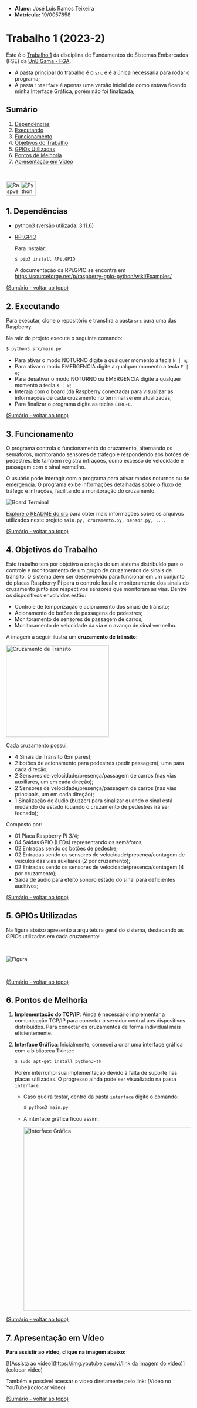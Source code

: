 - **Aluno:** José Luís Ramos Teixeira
- **Matrícula:** 19/0057858
# Trabalho 1 (2023-2)

Este é o [Trabalho 1](https://gitlab.com/fse_fga/trabalhos-2023_2/trabalho-1-2023-2) da disciplina de Fundamentos de Sistemas Embarcados (FSE) da [UnB Gama - FGA](https://fga.unb.br/). 
- A pasta principal do trabalho é o `src` e é a única necessária para rodar o programa;
- A pasta `interface` é apenas uma versão inicial de como estava ficando minha Interface Gráfica, porém não foi finalizada;


<a name="top0"></a>
## Sumário
1. [Dependências](#top1)
2. [Executando](#top2)
3. [Funcionamento](#top3)
4. [Objetivos do Trabalho](#top4)
5. [GPIOs Utilizadas](#top5)
6. [Pontos de Melhoria](#top6)
7. [Apresentação em Vídeo](#top7)


<br/>

<img align="center" alt="Raspverry Pi" height="40" width="40" src="https://raw.githubusercontent.com/devicons/devicon/master/icons/raspberrypi/raspberrypi-original.svg"><img align="center" alt="Python" height="40" width="40" src="https://raw.githubusercontent.com/devicons/devicon/master/icons/python/python-original.svg">


<a name="top1"></a>
## 1. Dependências
* python3 (versão utilizada: 3.11.6)

* [RPi.GPIO](https://pypi.org/project/RPi.GPIO/)


  Para instalar:
  ```bash
  $ pip3 install RPi.GPIO
  ```

  A documentação da RPi.GPIO se encontra em
https://sourceforge.net/p/raspberry-gpio-python/wiki/Examples/

[(Sumário - voltar ao topo)](#top0)
<br/>


<a name="top2"></a>
## 2. Executando
Para executar, clone o repositório e transfira a pasta `src` para uma das Raspberry.
 
Na raiz do projeto execute o seguinte comando:

```bash
$ python3 src/main.py
```
- Para ativar o modo NOTURNO digite a qualquer momento a tecla `N | n`;
- Para ativar o modo EMERGENCIA digite a qualquer momento a tecla `E | e`;
- Para desativar o modo NOTURNO ou EMERGENCIA digite a qualquer momento a tecla `X | x`;
- Interaja com o board (da Raspberry conectada) para visualizar as informações de cada cruzamento no terminal serem atualizadas;
- Para finalizar o programa digite as teclas `CTRL+C`.

[(Sumário - voltar ao topo)](#top0)
<br/>


<a name="top3"></a>
## 3. Funcionamento

O programa controla o funcionamento do cruzamento, alternando os semáforos, monitorando sensores de tráfego e respondendo aos botões de pedestres. Ele também registra infrações, como excesso de velocidade e passagem com o sinal vermelho.

O usuário pode interagir com o programa para ativar modos noturnos ou de emergência. O programa exibe informações detalhadas sobre o fluxo de tráfego e infrações, facilitando a monitoração do cruzamento.

![Board Terminal](FSE_trab1/assets/board_terminal.png)

[Explore o README do src](https://github.com/FSE-2023-2/trabalho-1-2023-2-joseluis-rt/tree/main/src) para obter mais informações sobre os arquivos utilizados neste projeto `main.py, cruzamento.py, sensor.py, ...`.

[(Sumário - voltar ao topo)](#top0)
<br/>


<a name="top4"></a>
## 4. Objetivos do Trabalho

Este trabalho tem por objetivo a criação de um sistema distribuído para o controle e monitoramento de um grupo de cruzamentos de sinais de trânsito. O sistema deve ser desenvolvido para funcionar em um conjunto de placas Raspberry Pi para o controle local e monitoramento dos sinais do cruzamento junto aos respectivos sensores que monitoram as vias. Dentre os dispositivos envolvidos estão: 

- Controle de temporização e acionamento dos sinais de trânsito;
- Acionamento de botões de passagens de pedestres;
- Monitoramento de sensores de passagem de carros;
- Monitoramento de velocidade da via e o avanço de sinal vermelho.

A imagem a seguir ilustra um **cruzamento de trânsito**:

<img align="center" alt="Cruzamento de Transito" height="250" width="280" src="https://img.freepik.com/free-vector/colored-isolated-city-isometric-composition-with-road-crosswalk-city-center-vector-illustration_1284-30528.jpg">

Cada cruzamento possui:
- 4 Sinais de Trânsito (Em pares);
- 2 botões de acionamento para pedestres (pedir passagem), uma para cada direção;
- 2 Sensores de velocidade/presença/passagem de carros (nas vias auxiliares, um em cada direção);
- 2 Sensores de velocidade/presença/passagem de carros (nas vias principais, um em cada direção);
- 1 Sinalização de áudio (buzzer) para sinalizar quando o sinal está mudando de estado (quando o cruzamento de pedestres irá ser fechado);

Composto por:
- 01 Placa Raspberry Pi 3/4;
- 04 Saídas GPIO (LEDs) representando os semáforos;
- 02 Entradas sendo os botões de pedestre;
- 02 Entradas sendo os sensores de velocidade/presença/contagem de veículos das vias auxiliares (2 por cruzamento);
- 02 Entradas sendo os sensores de velocidade/presença/contagem (4 por cruzamento);
- Saída de áudio para efeito sonoro estado do sinal para deficientes auditivos;

[(Sumário - voltar ao topo)](#top0)
<br/>


<a name="top5"></a>
## 5. GPIOs Utilizadas

Na figura abaixo apresento a arquitetura geral do sistema, destacando as GPIOs utilizadas em cada cruzamento:

<br/>

![Figura](/FSE_trab1/assets/cruzamentos_gpio.png)

<br/>

[(Sumário - voltar ao topo)](#top0)
<br/>

<a name="top6"></a>
## 6. Pontos de Melhoria

1. **Implementação do TCP/IP**: Ainda é necessário implementar a comunicação TCP/IP para conectar o servidor central aos dispositivos distribuídos. Para conectar os cruzamentos de forma individual mais eficientemente.

2. **Interface Gráfica**: Inicialmente, comecei a criar uma interface gráfica com a biblioteca Tkinter:
    ```bash
    $ sudo apt-get install python3-tk
    ```
    Porém interrompi sua implementação devido à falta de suporte nas placas utilizadas. O progresso ainda pode ser visualizado na pasta `interface`.
    
    - Caso queira testar, dentro da pasta `interface` digite o comando:
      ```bash
      $ python3 main.py
      ```
    - A interface gráfica ficou assim:
  
      <img align="center" alt="Interface Gráfica" height="500" width="500" src="/FSE_trab1/assets/interface_grafica.png">


[(Sumário - voltar ao topo)](#top0)
<br/>

<a name="top7"></a>
## 7. Apresentação em Vídeo

**Para assistir ao vídeo, clique na imagem abaixo:**

[![Assista ao vídeo](https://img.youtube.com/vi/link da imagem do video)](colocar video)

Também é possível acessar o vídeo diretamente pelo link: [Vídeo no YouTube](colocar video)

[(Sumário - voltar ao topo)](#top0)
<br/>

